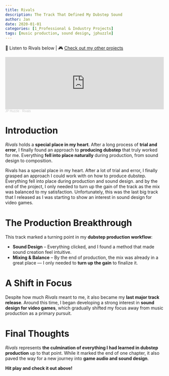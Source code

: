 ```yaml
---
title: Rivals
description: The Track That Defined My Dubstep Sound
author: Jan
date: 2020-01-01
categories: [1_Professional & Industry Projects]
tags: [music production, sound design, jphuzzle]
---
```

🎵 Listen to Rivals below | 🎮 [Check out my other projects](https://janhuss.github.io/categories/)

<iframe width="100%" height="166" scrolling="no" frameborder="no" allow="autoplay" src="https://w.soundcloud.com/player/?url=https%3A//api.soundcloud.com/tracks/656439290&color=%23ff5500&auto_play=false&hide_related=false&show_comments=true&show_user=true&show_reposts=false&show_teaser=true"></iframe><div style="font-size: 10px; color: #cccccc;line-break: anywhere;word-break: normal;overflow: hidden;white-space: nowrap;text-overflow: ellipsis; font-family: Interstate,Lucida Grande,Lucida Sans Unicode,Lucida Sans,Garuda,Verdana,Tahoma,sans-serif;font-weight: 100;"><a href="https://soundcloud.com/jphuzzle-1" title="JP Huzzle" target="_blank" style="color: #cccccc; text-decoration: none;">JP Huzzle</a> · <a href="https://soundcloud.com/jphuzzle-1/rivals" title="Rivals" target="_blank" style="color: #cccccc; text-decoration: none;">Rivals</a></div>

# Introduction

*Rivals* holds a **special place in my heart**. After a long process of **trial and error**, I 
finally found an approach to **producing dubstep** that truly worked for me. Everything **fell into 
place naturally** during production, from sound design to composition.

Rivals has a special place in my heart. After a lot of trial and error, I finally grasped an approach I could work with on how to produce dubstep. Everything fell into place during production and sound design. and by the end of the project, I only needed to turn up the gain of the track as the mix was balanced to my satisfaction.
Unfortunately, this was the last big track that I released as I was starting to show an interest in sound design for video games.

# The Production Breakthrough

This track marked a turning point in my **dubstep production workflow**:

- **Sound Design** – Everything clicked, and I found a method that made sound creation feel 
  intuitive.
- **Mixing & Balance** – By the end of production, the mix was already in a great place — I only 
  needed to **turn up the gain** to finalize it.

# A Shift in Focus

Despite how much *Rivals* meant to me, it also became my **last major track release**. Around this 
time, I began developing a strong interest in **sound design for video games**, which gradually 
shifted my focus away from music production as a primary pursuit.

# Final Thoughts

*Rivals* represents **the culmination of everything I had learned in dubstep production** up to 
that point. While it marked the end of one chapter, it also paved the way for a new journey into 
**game audio and sound design**.

**Hit play and check it out above!**
